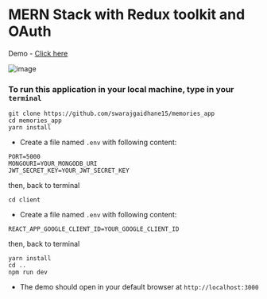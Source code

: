 # MERN Stack with Redux toolkit and OAuth

Demo - [Click here](https://memories-app-s1ap.onrender.com/)

![image](https://user-images.githubusercontent.com/52031837/203634298-6bc46a8b-398e-4360-a815-8fb0847ff2d3.png)

### To run this application in your local machine, type in your `terminal`
```
git clone https://github.com/swarajgaidhane15/memories_app
cd memories_app
yarn install
```
- Create a file named `.env` with following content:
```
PORT=5000
MONGOURI=YOUR_MONGODB_URI
JWT_SECRET_KEY=YOUR_JWT_SECRET_KEY
```
then, back to terminal
```
cd client
```
- Create a file named `.env` with following content:
```
REACT_APP_GOOGLE_CLIENT_ID=YOUR_GOOGLE_CLIENT_ID
```
then, back to terminal
```
yarn install
cd ..
npm run dev
```

- The demo should open in your default browser at `http://localhost:3000`
